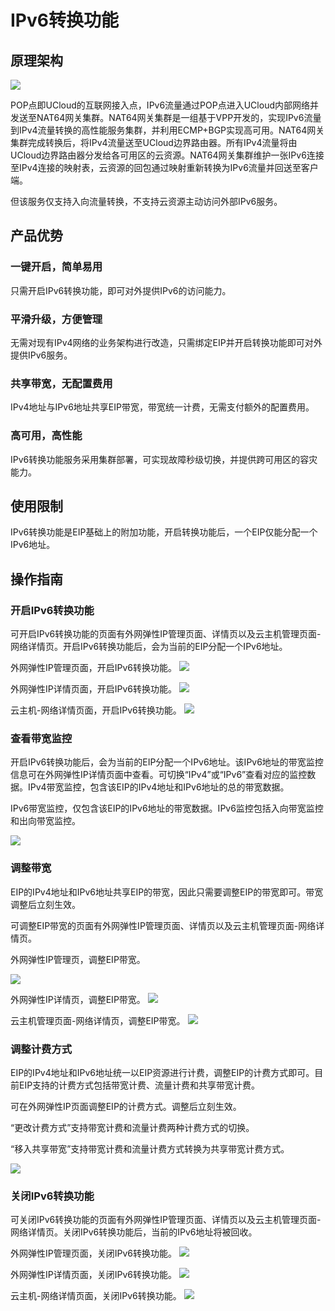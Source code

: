 # IPv6转换功能

## 原理架构

![](/images/nat64架构.png)

POP点即UCloud的互联网接入点，IPv6流量通过POP点进入UCloud内部网络并发送至NAT64网关集群。NAT64网关集群是一组基于VPP开发的，实现IPv6流量到IPv4流量转换的高性能服务集群，并利用ECMP+BGP实现高可用。NAT64网关集群完成转换后，将IPv4流量送至UCloud边界路由器。所有IPv4流量将由UCloud边界路由器分发给各可用区的云资源。NAT64网关集群维护一张IPv6连接至IPv4连接的映射表，云资源的回包通过映射重新转换为IPv6流量并回送至客户端。

但该服务仅支持入向流量转换，不支持云资源主动访问外部IPv6服务。

## 产品优势

### 一键开启，简单易用

只需开启IPv6转换功能，即可对外提供IPv6的访问能力。

### 平滑升级，方便管理

无需对现有IPv4网络的业务架构进行改造，只需绑定EIP并开启转换功能即可对外提供IPv6服务。

### 共享带宽，无配置费用

IPv4地址与IPv6地址共享EIP带宽，带宽统一计费，无需支付额外的配置费用。

### 高可用，高性能

IPv6转换功能服务采用集群部署，可实现故障秒级切换，并提供跨可用区的容灾能力。

## 使用限制

IPv6转换功能是EIP基础上的附加功能，开启转换功能后，一个EIP仅能分配一个IPv6地址。

## 操作指南

### 开启IPv6转换功能

可开启IPv6转换功能的页面有外网弹性IP管理页面、详情页以及云主机管理页面-网络详情页。开启IPv6转换功能后，会为当前的EIP分配一个IPv6地址。

外网弹性IP管理页面，开启IPv6转换功能。
![](/images/briefguide/开启ipv6转换.png)

外网弹性IP详情页面，开启IPv6转换功能。 ![](/images/详情开启ipv6转换.png)

云主机-网络详情页面，开启IPv6转换功能。 ![](/images/主机开启ipv6.png)

### 查看带宽监控

开启IPv6转换功能后，会为当前的EIP分配一个IPv6地址。该IPv6地址的带宽监控信息可在外网弹性IP详情页面中查看。可切换“IPv4”或“IPv6”查看对应的监控数据。IPv4带宽监控，包含该EIP的IPv4地址和IPv6地址的总的带宽数据。

IPv6带宽监控，仅包含该EIP的IPv6地址的带宽数据。IPv6监控包括入向带宽监控和出向带宽监控。

![](/images/ipv6带宽监控.png)

### 调整带宽

EIP的IPv4地址和IPv6地址共享EIP的带宽，因此只需要调整EIP的带宽即可。带宽调整后立刻生效。

可调整EIP带宽的页面有外网弹性IP管理页面、详情页以及云主机管理页面-网络详情页。

外网弹性IP管理页，调整EIP带宽。

![](/images/eip调整带宽.png)

外网弹性IP详情页，调整EIP带宽。 ![](/images/eip详情调整带宽.png)

云主机管理页面-网络详情页，调整EIP带宽。 ![](/images/主机调整带宽.png)

### 调整计费方式

EIP的IPv4地址和IPv6地址统一以EIP资源进行计费，调整EIP的计费方式即可。目前EIP支持的计费方式包括带宽计费、流量计费和共享带宽计费。

可在外网弹性IP页面调整EIP的计费方式。调整后立刻生效。

“更改计费方式”支持带宽计费和流量计费两种计费方式的切换。

“移入共享带宽”支持带宽计费和流量计费方式转换为共享带宽计费方式。

![](/images/更改计费方式.png)

### 关闭IPv6转换功能

可关闭IPv6转换功能的页面有外网弹性IP管理页面、详情页以及云主机管理页面-网络详情页。关闭IPv6转换功能后，当前的IPv6地址将被回收。

外网弹性IP管理页面，关闭IPv6转换功能。 ![](/images/关闭ipv6转换.png)

外网弹性IP详情页面，关闭IPv6转换功能。 ![](/images/详情关闭ipv6转换.png)

云主机-网络详情页面，关闭IPv6转换功能。 ![](/images/主机关闭ipv6转换.png)
